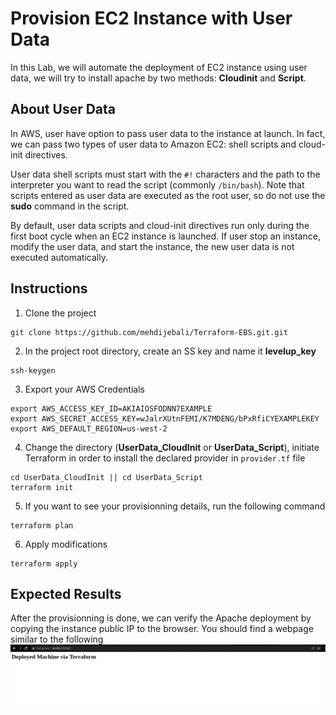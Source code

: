 # Provision EC2 Instance with User Data 
In this Lab, we will automate the deployment of EC2 instance using user data, we will try to install apache by two methods: **Cloudinit** and **Script**.
## About User Data
In AWS, user have option to pass user data to the instance at launch. In fact, we can pass two types of user data to Amazon EC2: shell scripts and cloud-init directives.

User data shell scripts must start with the `#!` characters and the path to the interpreter you want to read the script (commonly `/bin/bash`). Note that scripts entered as user data are executed as the root user, so do not use the **sudo** command in the script.

By default, user data scripts and cloud-init directives run only during the first boot cycle when an EC2 instance is launched. If user stop an instance, modify the user data, and start the instance, the new user data is not executed automatically.
## Instructions
1. Clone the project 
```
git clone https://github.com/mehdijebali/Terraform-EBS.git.git
```
2. In the project root directory, create an SS key and name it **levelup_key**
```
ssh-keygen
``` 
3. Export your AWS Credentials
```
export AWS_ACCESS_KEY_ID=AKIAIOSFODNN7EXAMPLE
export AWS_SECRET_ACCESS_KEY=wJalrXUtnFEMI/K7MDENG/bPxRfiCYEXAMPLEKEY
export AWS_DEFAULT_REGION=us-west-2
```
4. Change the directory (**UserData_CloudInit** or **UserData_Script**), initiate Terraform in order to install the declared provider in `provider.tf` file
```
cd UserData_CloudInit || cd UserData_Script
terraform init
```
5. If you want to see your provisionning details, run the following command
```
terraform plan
```
6. Apply modifications
```
terraform apply
```
## Expected Results
After the provisionning is done, we can verify the Apache deployment by copying the instance public IP to the browser. You should find a webpage similar to the following
![](./Lab_Results/user_data_script.png)